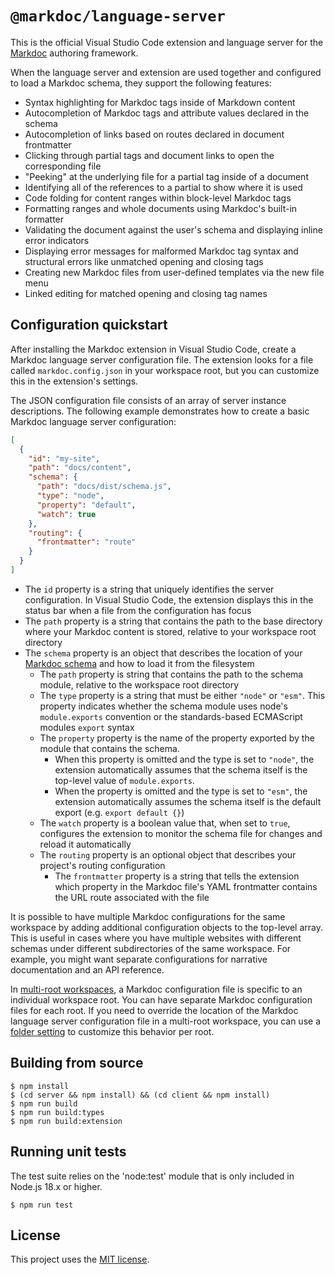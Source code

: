 # `@markdoc/language-server`

This is the official Visual Studio Code extension and language server for the [Markdoc](https://markdoc.dev/) authoring framework.

When the language server and extension are used together and configured to load a Markdoc schema, they support the following features:

- Syntax highlighting for Markdoc tags inside of Markdown content
- Autocompletion of Markdoc tags and attribute values declared in the schema
- Autocompletion of links based on routes declared in document frontmatter
- Clicking through partial tags and document links to open the corresponding file
- "Peeking" at the underlying file for a partial tag inside of a document
- Identifying all of the references to a partial to show where it is used
- Code folding for content ranges within block-level Markdoc tags
- Formatting ranges and whole documents using Markdoc's built-in formatter
- Validating the document against the user's schema and displaying inline error indicators
- Displaying error messages for malformed Markdoc tag syntax and structural errors like unmatched opening and closing tags
- Creating new Markdoc files from user-defined templates via the new file menu
- Linked editing for matched opening and closing tag names

## Configuration quickstart

After installing the Markdoc extension in Visual Studio Code, create a Markdoc language server configuration file. The extension looks for a file called `markdoc.config.json` in your workspace root, but you can customize this in the extension's settings.

The JSON configuration file consists of an array of server instance descriptions. The following example demonstrates how to create a basic Markdoc language server configuration:

```json
[
  {
    "id": "my-site",
    "path": "docs/content",
    "schema": {
      "path": "docs/dist/schema.js",
      "type": "node",
      "property": "default",
      "watch": true
    },
    "routing": {
      "frontmatter": "route"
    }
  }
]
```

- The `id` property is a string that uniquely identifies the server configuration. In Visual Studio Code, the extension displays this in the status bar when a file from the configuration has focus
- The `path` property is a string that contains the path to the base directory where your Markdoc content is stored, relative to your workspace root directory
- The `schema` property is an object that describes the location of your [Markdoc schema](https://markdoc.dev/docs/config) and how to load it from the filesystem
  - The `path` property is string that contains the path to the schema module, relative to the workspace root directory
  - The `type` property is a string that must be either `"node"` or `"esm"`. This property indicates whether the schema module uses node's `module.exports` convention or the standards-based ECMAScript modules `export` syntax
  - The `property` property is the name of the property exported by the module that contains the schema.
    - When this property is omitted and the type is set to `"node"`, the extension automatically assumes that the schema itself is the top-level value of `module.exports`.
    - When the property is omitted and the type is set to `"esm"`, the extension automatically assumes the schema itself is the default export (e.g. `export default {}`)
  - The `watch` property is a boolean value that, when set to `true`, configures the extension to monitor the schema file for changes and reload it automatically
  - The `routing` property is an optional object that describes your project's routing configuration
    - The `frontmatter` property is a string that tells the extension which property in the Markdoc file's YAML frontmatter contains the URL route associated with the file

It is possible to have multiple Markdoc configurations for the same workspace by adding additional configuration objects to the top-level array. This is useful in cases where you have multiple websites with different schemas under different subdirectories of the same workspace. For example, you might want separate configurations for narrative documentation and an API reference.

In [multi-root workspaces](https://code.visualstudio.com/docs/editor/multi-root-workspaces), a Markdoc configuration file is specific to an individual workspace root. You can have separate Markdoc configuration files for each root. If you need to override the location of the Markdoc language server configuration file in a multi-root workspace, you can use a [folder setting](https://code.visualstudio.com/docs/editor/multi-root-workspaces#_settings) to customize this behavior per root.

## Building from source

```
$ npm install
$ (cd server && npm install) && (cd client && npm install)
$ npm run build
$ npm run build:types
$ npm run build:extension
```

## Running unit tests

The test suite relies on the 'node:test' module that is only included in Node.js 18.x or higher.

```
$ npm run test
```

## License

This project uses the [MIT license](LICENSE).
